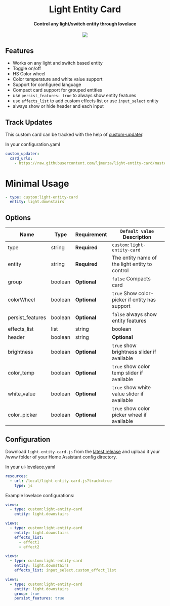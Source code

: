 <h1 align="center">Light Entity Card</h1>
<h4 align="center">Control any light/switch entity through lovelace</h4>

<p align="center">
  <img src='https://i.imgur.com/5An8qQD.png' />
</p>

<h2>Features</h2>

* Works on any light and switch based entity
* Toggle on/off
* HS Color wheel
* Color temperature and white value support
* Support for configured language
* Compact card support for grouped entities
* use `persist_features: true` to always show entity features
* use `effects_list` to add custom effects list or use `input_select` entity
* always show or hide header and each input 

<h2>Track Updates</h2>

This custom card can be tracked with the help of [custom-updater](https://github.com/custom-components/custom_updater).

In your configuration.yaml

```yaml
custom_updater:
  card_urls:
    - https://raw.githubusercontent.com/ljmerza/light-entity-card/master/custom_updater.json
```

<h1>Minimal Usage</h1>

```yaml
- type: custom:light-entity-card
  entity: light.downstairs
```

<h2>Options</h2>

| Name | Type | Requirement | `Default value` Description
| ---- | ---- | ------- | -----------
| type | string | **Required** | `custom:light-entity-card`
| entity | string | **Required** | The entity name of the light entity to control
| group | boolean | **Optional** | `false` Compacts card
| colorWheel | boolean | **Optional** | `true` Show color-picker if entity has support
| persist_features | boolean | **Optional** | `false` always show entity features
| effects_list | list|string|boolean | **Optional** | custom list of effects, an input_select entity, or set false to always hide
| header | boolean | string | **Optional** | custom header name or `false` to hide header
| brightness | boolean | **Optional** | `true` show brightness slider if available 
| color_temp | boolean | **Optional** | `true` show color temp slider if available 
| white_value | boolean | **Optional** | `true` show white value slider if available 
| color_picker | boolean | **Optional** | `true` show color picker wheel if available 


<h2>Configuration</h2>

Download `light-entity-card.js` from the [latest release](https://github.com/ljmerza/light-entity-card/releases/latest/) and upload it your /www folder of your Home Assistant config directory.

In your ui-lovelace.yaml

```yaml
resources:
  - url: /local/light-entity-card.js?track=true
    type: js
```

Example lovelace configurations:

```yaml
views:
  - type: custom:light-entity-card
    entity: light.downstairs
```

```yaml
views:
  - type: custom:light-entity-card
    entity: light.downstairs
    effects_list:
      - effect1
      - effect2
```

```yaml
views:
  - type: custom:light-entity-card
    entity: light.downstairs
    effects_list: input_select.custom_effect_list
```

```yaml
views:
  - type: custom:light-entity-card
    entity: light.downstairs
    group: true
    persist_features: true
```
